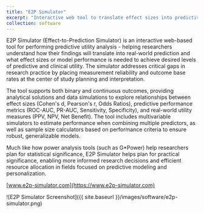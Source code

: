 ```yaml
---
title: "E2P Simulator"
excerpt: "Interactive web tool to translate effect sizes into predictive utility."
collection: software
---
```


E2P Simulator (Effect-to-Prediction Simulator) is an interactive web-based tool for performing predictive utility analysis - helping researchers understand how their findings will translate into real-world prediction and what effect sizes or model performance is needed to achieve desired levels of predictive and clinical utility. The simulator addresses critical gaps in research practice by placing measurement reliability and outcome base rates at the center of study planning and interpretation.

The tool supports both binary and continuous outcomes, providing analytical solutions and data simulations to explore relationships between effect sizes (Cohen's d, Pearson's r, Odds Ratios), predictive performance metrics (ROC-AUC, PR-AUC, Sensitivity, Specificity), and real-world utility measures (PPV, NPV, Net Benefit). The tool includes multivariable simulators to estimate performance when combining multiple predictors, as well as sample size calculators based on performance criteria to ensure robust, generalizable models.

Much like how power analysis tools (such as G*Power) help researchers plan for statistical significance, E2P Simulator helps plan for practical significance, enabling more informed research decisions and efficient resource allocation in fields focused on predictive modeling and personalization.

[www.e2p-simulator.com](https://www.e2p-simulator.com) 

![E2P Simulator Screenshot]({{ site.baseurl }}/images/software/e2p-simulator.png)